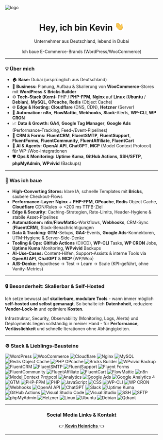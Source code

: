 ![logo](https://github.com/kevinheinrichs/kevinheinrichs/blob/main/kevinheinrichs-dubai.png?raw=true)
<h1 align="center">Hey, ich bin Kevin <img src="https://github.com/kevinheinrichs/kevinheinrichs/blob/main/wave.gif?raw=true" width="30"></h1>

<p align="center">
  Unternehmer aus Deutschland, lebend in Dubai<br><br>
  Ich baue E-Commerce-Brands (WordPress/WooCommerce)
</p>

---

### 💡 Über mich
- 🏠 **Base:** Dubai (ursprünglich aus Deutschland)  
- 🛒 **Business:** Planung, Aufbau & Skalierung von **WooCommerce**-Stores mit **WordPress** & **Bricks Builder**
- ⚙️ **Tech-Stack (Kern):** PHP / **PHP-FPM**, **Nginx** auf **Linux** (**Ubuntu** / **Debian**), **MySQL**, **OPcache**, **Redis** (Object Cache)
- 🌐 **Edge & Hosting:** **Cloudflare** (DNS, CDN), **Hetzner** (Server)
- 🔄 **Automation:** **n8n**, **FlowMattic**, **Webhooks**, **Slack**-Alerts, **WP-CLI**, **WP CRON**
- 📈 **Data & Growth:** **GA4**, **Google Tag Manager**, **Google Ads** (Performance-Tracking, Feed-/Event-Pipelines)
- 🧩 **CRM & Forms:** **FluentCRM**, **FluentSMTP**, **FluentSupport**, **FluentForms**, **FluentCommunity**, **FluentAffiliate**, **FluentCart**
- 🧠 **AI & Agents:** **OpenAI API**, **ChatGPT**, **MCP** (Model Context Protocol) für WP-/Woo-Integrationen
- 🛡️ **Ops & Monitoring:** **Uptime Kuma**, **GitHub Actions**, **SSH/SFTP**, **phpMyAdmin**, **WPvivid** (Backups)

---

### 🧱 Was ich baue
- **High-Converting Stores:** klare IA, schnelle Templates mit **Bricks**, saubere Checkout-Flows
- **Performance-Layer:** **Nginx** + **PHP-FPM**, **OPcache**, **Redis** Object Cache, **Cloudflare** CDN/Rules → <200 ms TTFB-Ziel
- **Edge & Security:** Caching-Strategien, Rate-Limits, Header-Hygiene & stabile Asset-Pipelines
- **Automationen:** **n8n**/**FlowMattic**-Workflows, **Webhooks**, CRM-Sync (**FluentCRM**), Slack-Benachrichtigungen
- **Data & Tracking:** **GTM**-Setups, **GA4**-Events, **Google Ads**-Konnektoren, UTM-Hygiene & Server-Side-Denke
- **Tooling & Ops:** **GitHub Actions** (CI/CD), **WP-CLI** Tasks, **WP CRON** Jobs, **Uptime Kuma** Monitoring, **WPvivid** Backups
- **AI-Use-Cases:** Content-Hilfen, Support-Assists & interne Tools via **OpenAI API**, **ChatGPT** & **MCP** (WP/Woo)
- **A/B-Denke:** Hypothese → Test → Learn → Scale (KPI-geführt, ohne Vanity-Metrics)

---

### 🔒 Besonderheit: Skalierbar & Self-Hosted
Ich setze bewusst auf **skalierbare, modulare Tools** - wann immer möglich **self-hosted und selbst gemanagt**. So behalte ich **Datenhoheit**, reduziere **Vendor-Lock-in** und optimiere **Kosten**.

Infrastruktur, Security, Observability (Monitoring, Logs, Alerts) und Deployments liegen vollständig in meiner Hand - für **Performance, Verlässlichkeit** und schnelle Iterationen ohne Abhängigkeiten.

---

### ⚙️ Stack & Lieblings-Bausteine
<p>
  <img src="https://img.shields.io/badge/WordPress-21759B?logo=wordpress&logoColor=white" alt="WordPress" />
  <img src="https://img.shields.io/badge/WooCommerce-96588A?logo=woocommerce&logoColor=white" alt="WooCommerce" />
  <img src="https://img.shields.io/badge/Cloudflare-F38020?logo=cloudflare&logoColor=white" alt="Cloudflare" />
  <img src="https://img.shields.io/badge/Nginx-009639?logo=nginx&logoColor=white" alt="Nginx" />
  <img src="https://img.shields.io/badge/MySQL-4479A1?logo=mysql&logoColor=white" alt="MySQL" />
  <img src="https://img.shields.io/badge/Redis-DC382D?logo=redis&logoColor=white" alt="Redis Object Cache" />
  <img src="https://img.shields.io/badge/OPcache-1E293B" alt="PHP OPcache" />
  <img src="https://img.shields.io/badge/Bricks%20Builder-f97316" alt="Bricks Builder" />
  <img src="https://img.shields.io/badge/WPvivid%20Backup-0EA5E9" alt="WPvivid Backup" />
  <img src="https://img.shields.io/badge/FluentCRM-111111" alt="FluentCRM" />
  <img src="https://img.shields.io/badge/FluentSMTP-0b7285" alt="FluentSMTP" />
  <img src="https://img.shields.io/badge/FluentSupport-1E293B" alt="FluentSupport" />
  <img src="https://img.shields.io/badge/FluentForms-16A34A" alt="Fluent Forms" />
  <img src="https://img.shields.io/badge/FluentCommunity-7C3AED" alt="FluentCommunity" />
  <img src="https://img.shields.io/badge/FluentAffiliate-111827" alt="FluentAffiliate" />
  <img src="https://img.shields.io/badge/FluentCart-111111" alt="FluentCart" />
  <img src="https://img.shields.io/badge/FlowMattic-0b7285" alt="FlowMattic" />
  <img src="https://img.shields.io/badge/n8n-AE275F?logo=n8n&logoColor=white" alt="n8n" />
  <img src="https://img.shields.io/badge/MCP-0A0A0A" alt="Model Context Protocol" />
  <img src="https://img.shields.io/badge/Analytics-Data%20Driven-343a40" alt="Analytics" />
  <img src="https://img.shields.io/badge/Google%20Ads-4285F4?logo=googleads&logoColor=white" alt="Google Ads" />
  <img src="https://img.shields.io/badge/GA4-20232a?logo=googleanalytics&logoColor=white" alt="Google Analytics 4" />
  <img src="https://img.shields.io/badge/Google%20Tag%20Manager-246FDB?logo=googletagmanager&logoColor=white" alt="GTM" />
  <img src="https://img.shields.io/badge/PHP--FPM-4B5563" alt="PHP-FPM" />
  <img src="https://img.shields.io/badge/PHP-777BB4?logo=php&logoColor=white" alt="PHP" />
  <img src="https://img.shields.io/badge/JavaScript-F7DF1E?logo=javascript&logoColor=111" alt="JavaScript" />
  <img src="https://img.shields.io/badge/CSS-1572B6?logo=css3&logoColor=white" alt="CSS" />
  <img src="https://img.shields.io/badge/WP--CLI-23282D" alt="WP-CLI" />
  <img src="https://img.shields.io/badge/WP%20CRON-374151" alt="WP CRON" />
  <img src="https://img.shields.io/badge/Webhooks-111111" alt="Webhooks" />
  <img src="https://img.shields.io/badge/OpenAI%20API-000000?logo=openai&logoColor=white" alt="OpenAI API" />
  <img src="https://img.shields.io/badge/ChatGPT-000000?logo=openai&logoColor=white" alt="ChatGPT" />
  <img src="https://img.shields.io/badge/Slack-4A154B?logo=slack&logoColor=white" alt="Slack" />
  <img src="https://img.shields.io/badge/Uptime%20Kuma-0ea5e9" alt="Uptime Kuma" />
  <img src="https://img.shields.io/badge/GitHub%20Actions-2088FF?logo=githubactions&logoColor=white" alt="GitHub Actions" />
  <img src="https://img.shields.io/badge/Visual%20Studio%20Code-007ACC?logo=visualstudiocode&logoColor=white" alt="Visual Studio Code" />
  <img src="https://img.shields.io/badge/Visual%20Studio-5C2D91?logo=visualstudio&logoColor=white" alt="Visual Studio" />
  <img src="https://img.shields.io/badge/SSH-333333" alt="SSH" />
  <img src="https://img.shields.io/badge/SFTP-0EA5E9" alt="SFTP" />
  <img src="https://img.shields.io/badge/phpMyAdmin-F89820?logo=phpmyadmin&logoColor=white" alt="phpMyAdmin" />
  <img src="https://img.shields.io/badge/Hetzner-D50C2D?logo=hetzner&logoColor=white" alt="Hetzner" />
  <img src="https://img.shields.io/badge/Linux-000000?logo=linux&logoColor=white" alt="Linux" />
  <img src="https://img.shields.io/badge/Ubuntu-E95420?logo=ubuntu&logoColor=white" alt="Ubuntu" />
  <img src="https://img.shields.io/badge/Debian-A81D33?logo=debian&logoColor=white" alt="Debian" />
  <img src="https://img.shields.io/badge/Qdrant-FF4D5A?logo=qdrant&logoColor=white" alt="Qdrant" />
</p>

---

<h3 align="center">Social Media Links & Kontakt</h3>

<p align="center">
  👉<a href="https://www.kevinheinrichs.com" target="_blank">
    <strong>Kevin Heinrichs</strong>
  </a>👈
</p>

---

